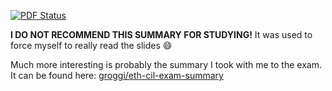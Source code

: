 [![PDF Status](https://www.sharelatex.com/github/repos/groggi/eth-cil-summary/builds/latest/badge.svg)](https://www.sharelatex.com/github/repos/groggi/eth-cil-summary/builds/latest/output.pdf)

**I DO NOT RECOMMEND THIS SUMMARY FOR STUDYING!** It was used to force myself to really read the slides :smile:

Much more interesting is probably the summary I took with me to the exam. It can be found here: [groggi/eth-cil-exam-summary](//github.com/groggi/eth-cil-exam-summary)
